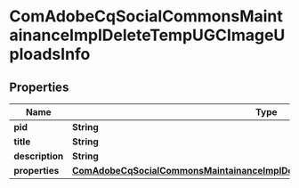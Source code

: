 

# ComAdobeCqSocialCommonsMaintainanceImplDeleteTempUGCImageUploadsInfo

## Properties

Name | Type | Description | Notes
------------ | ------------- | ------------- | -------------
**pid** | **String** |  |  [optional]
**title** | **String** |  |  [optional]
**description** | **String** |  |  [optional]
**properties** | [**ComAdobeCqSocialCommonsMaintainanceImplDeleteTempUGCImageUploadsProperties**](ComAdobeCqSocialCommonsMaintainanceImplDeleteTempUGCImageUploadsProperties.md) |  |  [optional]



